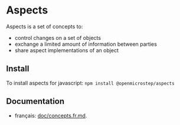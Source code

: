 Aspects
=======

Aspects is a set of concepts to:

 - control changes on a set of objects
 - exchange a limited amount of information between parties
 - share aspect implementations of an object

## Install

To install aspects for javascript: `npm install @openmicrostep/aspects`

## Documentation

 - français: [doc/concepts.fr.md](doc/concepts.fr.md).
